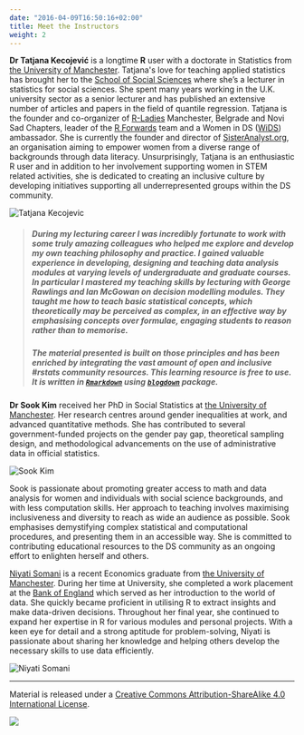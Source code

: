 ```yaml
---
date: "2016-04-09T16:50:16+02:00"
title: Meet the Instructors
weight: 2
---
```


**Dr Tatjana Kecojević** is a longtime **R** user with a doctorate in Statistics from [the University of Manchester](https://www.manchester.ac.uk/). Tatjana's love for teaching applied statistics has brought her to the [School of Social Sciences](https://www.socialsciences.manchester.ac.uk/) where she’s a lecturer in statistics for social sciences. She spent many years working in the U.K. university sector as a senior lecturer and has published an extensive number of articles and papers in the field of quantile regression. Tatjana is the founder and co-organizer of [R-Ladies](https://rladies.org) Manchester, Belgrade and Novi Sad Chapters, leader of the [R Forwards](https://forwards.github.io) team and a Women in DS ([WiDS](https://www.widsconference.org)) ambassador. She is currently the founder and director of [SisterAnalyst.org](https://sisteranalyst.org), an organisation aiming to empower women from a diverse range of backgrounds through data literacy. Unsurprisingly, Tatjana is an enthusiastic R user and in addition to her involvement supporting women in STEM related activities, she is dedicated to creating an inclusive culture by developing initiatives supporting all underrepresented groups within the DS community.

![Tatjana Kecojevic](/images/TK.jpg?width=40pc)

>##### During my lecturing career I was incredibly fortunate to work with some truly amazing colleagues who helped me explore and develop my own teaching philosophy and practice. I gained valuable experience in developing, designing and teaching data analysis modules at varying levels of undergraduate and graduate courses. In particular I mastered my teaching skills by lecturing with George Rawlings and Ian McGowan on decision modelling modules. They taught me how to teach basic statistical concepts, which theoretically may be perceived as complex, in an effective way by emphasising concepts over formulae, engaging students to reason rather than to memorise. 
>
>##### The material presented is built on those principles and has been enriched by integrating the vast amount of open and inclusive #rstats community resources. This learning resource is free to use. It is written in [`Rmarkdown`](https://cran.r-project.org/web/packages/rmarkdown/index.html) using [`blogdown`](https://cran.r-project.org/web/packages/blogdown/index.html) package. 

**Dr Sook Kim** received her PhD in Social Statistics at [the University of Manchester](https://www.manchester.ac.uk/). Her research centres around gender inequalities at work, and advanced quantitative methods. She has contributed to several government-funded projects on the gender pay gap,  theoretical sampling design, and methodological advancements on the use of administrative data in official statistics. 

![Sook Kim](/images/SK.jpg?width=40pc)

Sook is passionate about promoting greater access to math and data analysis for women and individuals with social science backgrounds, and with less computation skills. Her approach to teaching involves maximising inclusiveness and diversity to reach as wide an audience as possible. Sook emphasises demystifying complex statistical and computational procedures, and presenting them in an accessible way. She is committed to contributing educational resources to the DS community as an ongoing effort to enlighten herself and others. 

[Niyati Somani](https://www.linkedin.com/in/niyati-somani-9141b1196/) is a recent Economics graduate from [the University of Manchester](https://www.manchester.ac.uk/). During her time at University, she completed a work placement at the [Bank of England](https://www.bankofengland.co.uk) which served as her introduction to the world of data. She quickly became proficient in utilising R to extract insights and make data-driven decisions. Throughout her final year, she continued to expand her expertise in R for various modules and personal projects. With a keen eye for detail and a strong aptitude for problem-solving, Niyati is passionate about sharing her knowledge and helping others develop the necessary skills to use data efficiently.

![Niyati Somani](/images/NS.jpg?width=40pc)


-----------------------------
Material is released under a [Creative Commons Attribution-ShareAlike 4.0 International License](https://creativecommons.org/licenses/by-sa/4.0/).

![](/images/cc_by_sa.jpg?width=5pc)